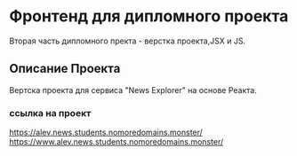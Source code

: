# Фронтенд для дипломного проекта

Вторая часть дипломного пректа - верстка проекта,JSX и JS.

## Описание Проекта

Вертска проекта для сервиса "News Explorer" на основе Реакта.

### ссылка на проект

<https://alev.news.students.nomoredomains.monster/>
 <https://www.alev.news.students.nomoredomains.monster/>
